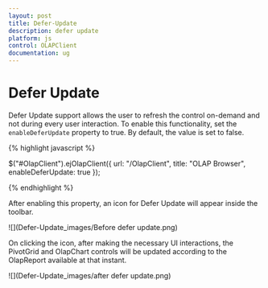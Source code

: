 ```yaml
---
layout: post
title: Defer-Update
description: defer update
platform: js
control: OLAPClient
documentation: ug
---
```


# Defer Update

Defer Update support allows the user to refresh the control on-demand and not during every user interaction. To enable this functionality, set the `enableDeferUpdate` property to true. By default, the value is set to false.

{% highlight javascript %}

$("#OlapClient").ejOlapClient({
    url: "/OlapClient",
    title: "OLAP Browser",
    enableDeferUpdate: true
});

{% endhighlight %}

After enabling this property, an icon for Defer Update will appear inside the toolbar.

![](Defer-Update_images/Before defer update.png)

On clicking the icon, after making the necessary UI interactions, the PivotGrid and OlapChart controls will be updated according to the OlapReport available at that instant.

![](Defer-Update_images/after defer update.png)

